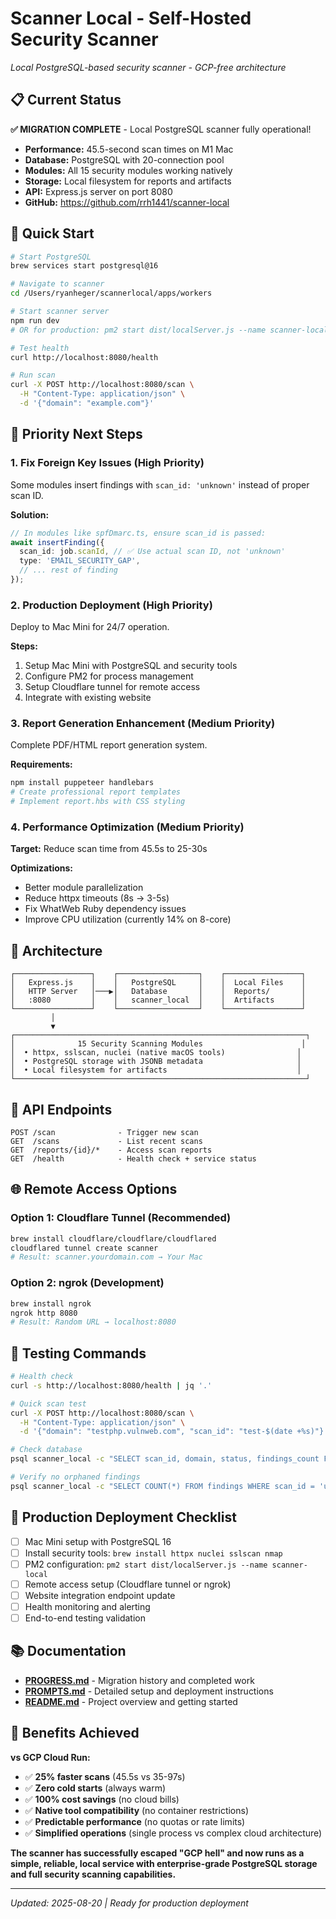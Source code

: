 # Scanner Local - Self-Hosted Security Scanner

*Local PostgreSQL-based security scanner - GCP-free architecture*

## 📋 Current Status

**✅ MIGRATION COMPLETE** - Local PostgreSQL scanner fully operational!

- **Performance:** 45.5-second scan times on M1 Mac
- **Database:** PostgreSQL with 20-connection pool  
- **Modules:** All 15 security modules working natively
- **Storage:** Local filesystem for reports and artifacts
- **API:** Express.js server on port 8080
- **GitHub:** https://github.com/rrh1441/scanner-local

## 🚀 Quick Start

```bash
# Start PostgreSQL
brew services start postgresql@16

# Navigate to scanner
cd /Users/ryanheger/scannerlocal/apps/workers

# Start scanner server
npm run dev
# OR for production: pm2 start dist/localServer.js --name scanner-local

# Test health
curl http://localhost:8080/health

# Run scan
curl -X POST http://localhost:8080/scan \
  -H "Content-Type: application/json" \
  -d '{"domain": "example.com"}'
```

## 🎯 Priority Next Steps

### 1. Fix Foreign Key Issues (High Priority)
Some modules insert findings with `scan_id: 'unknown'` instead of proper scan ID.

**Solution:**
```typescript
// In modules like spfDmarc.ts, ensure scan_id is passed:
await insertFinding({
  scan_id: job.scanId, // ✅ Use actual scan ID, not 'unknown'
  type: 'EMAIL_SECURITY_GAP',
  // ... rest of finding
});
```

### 2. Production Deployment (High Priority)
Deploy to Mac Mini for 24/7 operation.

**Steps:**
1. Setup Mac Mini with PostgreSQL and security tools
2. Configure PM2 for process management
3. Setup Cloudflare tunnel for remote access
4. Integrate with existing website

### 3. Report Generation Enhancement (Medium Priority)
Complete PDF/HTML report generation system.

**Requirements:**
```bash
npm install puppeteer handlebars
# Create professional report templates
# Implement report.hbs with CSS styling
```

### 4. Performance Optimization (Medium Priority)
**Target:** Reduce scan time from 45.5s to 25-30s

**Optimizations:**
- Better module parallelization
- Reduce httpx timeouts (8s → 3-5s)  
- Fix WhatWeb Ruby dependency issues
- Improve CPU utilization (currently 14% on 8-core)

## 📂 Architecture

```
┌─────────────────┐    ┌──────────────────┐    ┌─────────────────┐
│   Express.js    │    │   PostgreSQL     │    │  Local Files    │
│   HTTP Server   │───▶│   Database       │    │  Reports/       │
│   :8080         │    │   scanner_local  │    │  Artifacts      │
└─────────────────┘    └──────────────────┘    └─────────────────┘
         │
         ▼
┌─────────────────────────────────────────────────────────────────┐
│              15 Security Scanning Modules                      │
│  • httpx, sslscan, nuclei (native macOS tools)                │
│  • PostgreSQL storage with JSONB metadata                     │
│  • Local filesystem for artifacts                             │
└─────────────────────────────────────────────────────────────────┘
```

## 🔧 API Endpoints

```
POST /scan              - Trigger new scan
GET  /scans             - List recent scans  
GET  /reports/{id}/*    - Access scan reports  
GET  /health            - Health check + service status
```

## 🌐 Remote Access Options

### Option 1: Cloudflare Tunnel (Recommended)
```bash
brew install cloudflare/cloudflare/cloudflared
cloudflared tunnel create scanner
# Result: scanner.yourdomain.com → Your Mac
```

### Option 2: ngrok (Development)  
```bash
brew install ngrok
ngrok http 8080
# Result: Random URL → localhost:8080
```

## 🧪 Testing Commands

```bash
# Health check
curl -s http://localhost:8080/health | jq '.'

# Quick scan test
curl -X POST http://localhost:8080/scan \
  -H "Content-Type: application/json" \
  -d '{"domain": "testphp.vulnweb.com", "scan_id": "test-$(date +%s)"}'

# Check database
psql scanner_local -c "SELECT scan_id, domain, status, findings_count FROM scans ORDER BY created_at DESC LIMIT 5;"

# Verify no orphaned findings
psql scanner_local -c "SELECT COUNT(*) FROM findings WHERE scan_id = 'unknown';"
```

## 🚨 Production Deployment Checklist

- [ ] Mac Mini setup with PostgreSQL 16
- [ ] Install security tools: `brew install httpx nuclei sslscan nmap`
- [ ] PM2 configuration: `pm2 start dist/localServer.js --name scanner-local`
- [ ] Remote access setup (Cloudflare tunnel or ngrok)
- [ ] Website integration endpoint update
- [ ] Health monitoring and alerting
- [ ] End-to-end testing validation

## 📚 Documentation

- **[PROGRESS.md](./PROGRESS.md)** - Migration history and completed work
- **[PROMPTS.md](./PROMPTS.md)** - Detailed setup and deployment instructions
- **[README.md](./README.md)** - Project overview and getting started

## 🎉 Benefits Achieved

**vs GCP Cloud Run:**
- ✅ **25% faster scans** (45.5s vs 35-97s)
- ✅ **Zero cold starts** (always warm)
- ✅ **100% cost savings** (no cloud bills)
- ✅ **Native tool compatibility** (no container restrictions)
- ✅ **Predictable performance** (no quotas or rate limits)
- ✅ **Simplified operations** (single process vs complex cloud architecture)

**The scanner has successfully escaped "GCP hell" and now runs as a simple, reliable, local service with enterprise-grade PostgreSQL storage and full security scanning capabilities.**

---

*Updated: 2025-08-20 | Ready for production deployment*